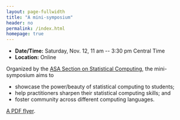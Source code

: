 ```yaml
---
layout: page-fullwidth
title: "A mini-symposium"
header: no
permalink: /index.html
homepage: true
---
```


+ **Date/Time:** Saturday, Nov. 12, 11 am -- 3:30 pm Central Time
+ **Location:** Online

Organized by the [ASA Section on Statistical
Computing](https://community.amstat.org/jointscsg-section/home), the
mini-symposium aims to

+ showcase the power/beauty of statistical computing to students;
+ help practitioners sharpen their statistical computing skills; and
+ foster community across different computing languages.

[A PDF flyer](images/MiniSymposiumFlyer.pdf).

<!-- ---- -->

<!-- <div class="row-fluid"> -->

<!-- <h4><a href="https://en.wikipedia.org/wiki/Normal_distribution" -->
<!-- target="_blank" rel="noopener">Normal distribution</a></h4> -->

<!-- <h4>From Wikipedia</h4> -->

<!-- <img class="imgfloat" src="docs/normal.png"/> -->

<!-- The normal distribution is the only distribution whose  -->
<!-- cumulants beyond the first two (i.e., other than the mean  -->
<!-- and variance) are zero. It is also the continuous distribution  -->
<!-- with the maximum entropy for a specified mean and variance. -->
<!-- Geary has shown, assuming that the mean and variance are finite,  -->
<!-- that the normal distribution is the only distribution where the  -->
<!-- mean and variance calculated from a set of independent draws are  -->
<!-- independent of each other. -->

<!-- </div> -->

<!-- ---- -->

<!-- [ggplot2 cheatsheet](docs/ggplot2-cheatsheet.pdf) -->

<!-- ---- -->
